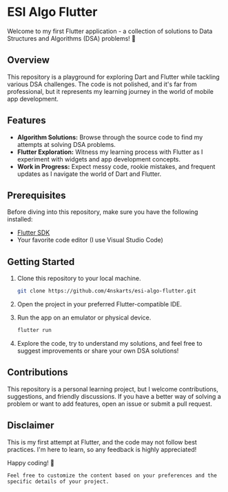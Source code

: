# ESI Algo Flutter

Welcome to my first Flutter application - a collection of solutions to Data Structures and Algorithms (DSA) problems! 🚀

## Overview

This repository is a playground for exploring Dart and Flutter while tackling various DSA challenges. The code is not polished, and it's far from professional, but it represents my learning journey in the world of mobile app development.

## Features

- **Algorithm Solutions:** Browse through the source code to find my attempts at solving DSA problems.
- **Flutter Exploration:** Witness my learning process with Flutter as I experiment with widgets and app development concepts.
- **Work in Progress:** Expect messy code, rookie mistakes, and frequent updates as I navigate the world of Dart and Flutter.

## Prerequisites

Before diving into this repository, make sure you have the following installed:

- [Flutter SDK](https://flutter.dev/docs/get-started/install)
- Your favorite code editor (I use Visual Studio Code)

## Getting Started

1. Clone this repository to your local machine.
   ```bash
   git clone https://github.com/4nskarts/esi-algo-flutter.git
   ```

2. Open the project in your preferred Flutter-compatible IDE.

3. Run the app on an emulator or physical device.
   ```bash
   flutter run
   ```

4. Explore the code, try to understand my solutions, and feel free to suggest improvements or share your own DSA solutions!

## Contributions

This repository is a personal learning project, but I welcome contributions, suggestions, and friendly discussions. If you have a better way of solving a problem or want to add features, open an issue or submit a pull request.

## Disclaimer

This is my first attempt at Flutter, and the code may not follow best practices. I'm here to learn, so any feedback is highly appreciated!

Happy coding! 🚀
```
Feel free to customize the content based on your preferences and the specific details of your project.
```
